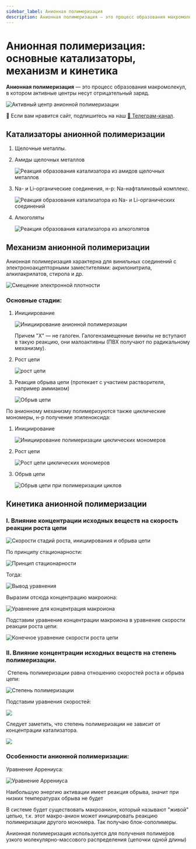 ```yaml
---
sidebar_label: Анионная полимеризация
description: Анионная полимеризация — это процесс образования макромолекул, в котором активные центры несут отрицательный заряд, а инициатор — источник отрицательного заряда. Катализаторы, механизм и кинетика анионной полимеризации.
---
```



# Анионная полимеризация: основные катализаторы, механизм и кинетика

**Анионная полимеризация** — это процесс образования макромолекул, в котором активные центры несут отрицательный заряд.

![Активный центр анионной полимеризации](images/anionnaya-polimerizaciya/Anion_clip_image001.png)


<div class="pagination-nav__link">🙏 Если вам нравится сайт, подпишитесь на наш <a href="https://t.me/+JfpTv9CJlwQ0MThi">🔗 Телеграм-канал</a>.</div>

## Катализаторы анионной полимеризации

1. Щелочные металлы.
2. Амиды щелочных металлов

    ![Реакция образования катализатора из амидов щелочных металлов](images/anionnaya-polimerizaciya/Anion_clip_image001_0000.png)

3. Na- и Li-органические соединения, н-р: Na-нафталиновый комплекс.

    ![Реакция образования катализатора из Na- и Li-органических соединений](images/anionnaya-polimerizaciya/Anion_clip_image001_0001.png)

4. Алкоголяты

    ![Реакция образования катализатора из алкоголятов](images/anionnaya-polimerizaciya/Anion_clip_image001_0002.png)


## Механизм анионной полимеризации

Анионная полимеризация характерна для винильных соединений с электроноакцепторными заместителями: акрилонитрила, алкилакрилатов, стирола и др.

![Смещение электронной плотности](images/anionnaya-polimerizaciya/Anion_clip_image001_0003.png)

### Основные стадии:

1. Инициирование

    ![Инициирование анионной полимеризации](images/anionnaya-polimerizaciya/Anion_clip_image001_0004.png)

    Причем "Х" — не галоген. Галогензамещенные винилы не вступают в такую реакцию, они малоактивны (ПВХ получают по радикальному механизму).

2. Рост цепи

    ![рост цепи](images/anionnaya-polimerizaciya/Anion_clip_image001_0005.png)

3. Реакция обрыва цепи (протекает с участием растворителя, например аммиаком)

    ![Обрыв цепи](images/anionnaya-polimerizaciya/Anion_clip_image001_0006.png)


По анионному механизму полимеризуются также циклические мономеры, н-р получение этиленоксида:

1. Инициирование

    ![Инициирование полимеризации циклических мономеров](images/anionnaya-polimerizaciya/Anion_clip_image001_0007.png)

2. Рост цепи

    ![Рост цепи циклических мономеров](images/anionnaya-polimerizaciya/Anion_clip_image001_0008.png)

3. Обрыв цепи

    ![Обрыв цепи при полимеризации циклов](images/anionnaya-polimerizaciya/Anion_clip_image001_0009.png)


## Кинетика анионной полимеризации

### I. Влияние концентрации исходных веществ на скорость реакции роста цепи

![Скорости стадий роста, инициирования и обрыва цепи](images/anionnaya-polimerizaciya/Anion_clip_image001_0010.png)

По принципу стационарности:

![Принцип стационарности](images/anionnaya-polimerizaciya/Anion_clip_image001_0011.png)

Тогда:

![Вывод уравнения](images/anionnaya-polimerizaciya/Anion_clip_image001_0012.png)

Выразим отсюда концентрацию макроиона:

![Уравнение для концентрация макроиона](images/anionnaya-polimerizaciya/Anion_clip_image001_0013.png)

Подставим уравнение концентрации макроиона в уравнение скорости реакции роста цепи:

![Конечное уравнение скорости роста цепи](images/anionnaya-polimerizaciya/Anion_clip_image001_0014.png)

### II. Влияние концентрации исходных веществ на степень полимеризации.

 Степень полимеризации равна отношению скоростей роста и обрыва цепи:

![Степень полимеризации](images/anionnaya-polimerizaciya/Anion_clip_image001_0015.png)

Подставим уравнения скоростей:

![](images/anionnaya-polimerizaciya/Anion_clip_image001_0016.png)

Следует заметить, что степень полимеризации не зависит от концентрации катализатора.

![](images/anionnaya-polimerizaciya/Anion_clip_image001_0017.png)

### Особенности анионной полимеризации:

Уравнение Аррениуса:

![Уравнение Аррениуса](images/anionnaya-polimerizaciya/Anion_clip_image001_0018.png)

Наибольшую энергию активации имеет реакция обрыва, значит при низких температурах обрыва не будет

В системе будет существовать макроанион, который называют "живой" цепью, т.к. этот макро-анион может инициировать реакцию полимеризации другого мономера. Так получаю блок-сополимеры.

Анионная полимеризация используется для получения полимеров узкого молекулярно-массового распределения (цепочки одной длины)

